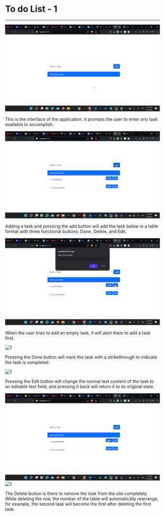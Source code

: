 # To do List - 1
-------------

![1](/screenshots/1.png)

This is the interface of the application. It prompts the user to enter any task available to accomplish.


![1](/screenshots/2.png)

Adding a task and pressing the add button will add the task below in a table format with three functional buttons: Done, Delete, and Edit.


![1](/screenshots/3.png)

When the user tries to add an empty task, it will alert them to add a task first.


![1](/screenshots/11.png)

Pressing the Done button will mark the task with a strikethrough to indicate the task is completed.

![1](/screenshots/9.png)

Pressing the Edit button will change the normal text content of the task to an editable text field, and pressing it back will return it to its original state.

![1](/screenshots/4.png)  ![1](/screenshots/7.png)

The Delete button is there to remove the task from the site completely. While deleting the row, the number of the table will automatically rearrange, for example, the second task will become the first after deleting the first task.

